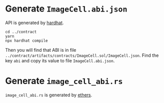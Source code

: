 # Generate `ImageCell.abi.json`

API is generated by [hardhat](https://hardhat.org/tutorial/writing-and-compiling-contracts).

```
cd ../contract
yarn
npx hardhat compile
```

Then you will find that ABI is in file `../contract/artifacts/contracts/ImageCell.sol/ImageCell.json`. Find the key `abi` and copy its value to file `ImageCell.abi.json`.

# Generate `image_cell_abi.rs`

`image_cell_abi.rs` is generated by [ethers](https://github.com/gakonst/ethers-rs/blob/master/examples/abigen.rs).

